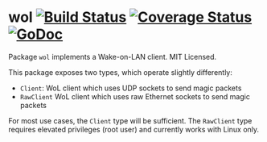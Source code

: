 wol [![Build Status](https://travis-ci.org/mdlayher/wol.svg?branch=master)](https://travis-ci.org/mdlayher/wol) [![Coverage Status](https://coveralls.io/repos/mdlayher/wol/badge.svg?branch=master)](https://coveralls.io/r/mdlayher/wol?branch=master) [![GoDoc](http://godoc.org/github.com/mdlayher/wol?status.svg)](http://godoc.org/github.com/mdlayher/wol)
===

Package `wol` implements a Wake-on-LAN client.  MIT Licensed.

This package exposes two types, which operate slightly differently:
- `Client`: WoL client which uses UDP sockets to send magic packets
- `RawClient` WoL client which uses raw Ethernet sockets to send magic packets

For most use cases, the `Client` type will be sufficient.  The `RawClient` type requires
elevated privileges (root user) and currently works with Linux only.
